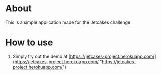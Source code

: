 # About

This is a simple application made for the Jetcakes challenge.

# How to use

1. Simply try out the demo at [https://jetcakes-project.herokuapp.com/](https://jetcakes-project.herokuapp.com/ "https://jetcakes-project.herokuapp.com/")
